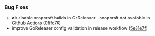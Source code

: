 ### Bug Fixes

* **ci:** disable snapcraft builds in GoReleaser - snapcraft not available in GitHub Actions ([0fffc76](https://github.com/xraph/forge/commit/0fffc7675fbe5b6aee8d399e6afa60c95b2969f6))
* improve GoReleaser config validation in release workflow ([5e81e7f](https://github.com/xraph/forge/commit/5e81e7f9a4b48cd9b5c893a0f2f068e82e5831ff))
